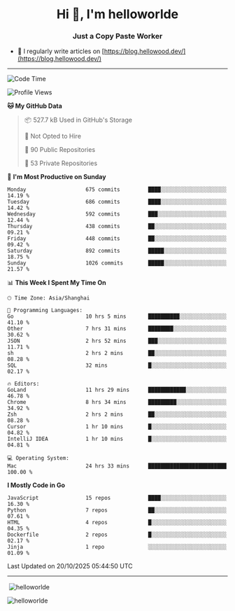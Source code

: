 <h1 align="center">Hi 👋, I'm helloworlde</h1>
<h3 align="center">Just a Copy Paste Worker</h3>

- 📝 I regularly write articles on [https://blog.hellowood.dev/](https://blog.hellowood.dev/)

<hr>


<!--START_SECTION:waka-->
![Code Time](http://img.shields.io/badge/Code%20Time-12%2C735%20hrs%2024%20mins-blue)

![Profile Views](http://img.shields.io/badge/Profile%20Views-0-blue)

**🐱 My GitHub Data** 

> 📦 527.7 kB Used in GitHub's Storage 
 > 
> 🚫 Not Opted to Hire
 > 
> 📜 90 Public Repositories 
 > 
> 🔑 53 Private Repositories 
 > 
📅 **I'm Most Productive on Sunday** 

```text
Monday                   675 commits         ████░░░░░░░░░░░░░░░░░░░░░   14.19 % 
Tuesday                  686 commits         ████░░░░░░░░░░░░░░░░░░░░░   14.42 % 
Wednesday                592 commits         ███░░░░░░░░░░░░░░░░░░░░░░   12.44 % 
Thursday                 438 commits         ██░░░░░░░░░░░░░░░░░░░░░░░   09.21 % 
Friday                   448 commits         ██░░░░░░░░░░░░░░░░░░░░░░░   09.42 % 
Saturday                 892 commits         █████░░░░░░░░░░░░░░░░░░░░   18.75 % 
Sunday                   1026 commits        █████░░░░░░░░░░░░░░░░░░░░   21.57 % 
```


📊 **This Week I Spent My Time On** 

```text
🕑︎ Time Zone: Asia/Shanghai

💬 Programming Languages: 
Go                       10 hrs 5 mins       ██████████░░░░░░░░░░░░░░░   41.10 % 
Other                    7 hrs 31 mins       ████████░░░░░░░░░░░░░░░░░   30.62 % 
JSON                     2 hrs 52 mins       ███░░░░░░░░░░░░░░░░░░░░░░   11.71 % 
sh                       2 hrs 2 mins        ██░░░░░░░░░░░░░░░░░░░░░░░   08.28 % 
SQL                      32 mins             █░░░░░░░░░░░░░░░░░░░░░░░░   02.17 % 

🔥 Editors: 
GoLand                   11 hrs 29 mins      ████████████░░░░░░░░░░░░░   46.78 % 
Chrome                   8 hrs 34 mins       █████████░░░░░░░░░░░░░░░░   34.92 % 
Zsh                      2 hrs 2 mins        ██░░░░░░░░░░░░░░░░░░░░░░░   08.28 % 
Cursor                   1 hr 10 mins        █░░░░░░░░░░░░░░░░░░░░░░░░   04.82 % 
IntelliJ IDEA            1 hr 10 mins        █░░░░░░░░░░░░░░░░░░░░░░░░   04.81 % 

💻 Operating System: 
Mac                      24 hrs 33 mins      █████████████████████████   100.00 % 
```

**I Mostly Code in Go** 

```text
JavaScript               15 repos            ████░░░░░░░░░░░░░░░░░░░░░   16.30 % 
Python                   7 repos             ██░░░░░░░░░░░░░░░░░░░░░░░   07.61 % 
HTML                     4 repos             █░░░░░░░░░░░░░░░░░░░░░░░░   04.35 % 
Dockerfile               2 repos             █░░░░░░░░░░░░░░░░░░░░░░░░   02.17 % 
Jinja                    1 repo              ░░░░░░░░░░░░░░░░░░░░░░░░░   01.09 % 
```




 Last Updated on 20/10/2025 05:44:50 UTC
<!--END_SECTION:waka-->

<hr>
<p>
  &nbsp;<img align="center" src="https://github-readme-stats.vercel.app/api?username=helloworlde&show_icons=true&locale=en" alt="helloworlde" />
</p>

<p>
  <img align="center" src="https://github-readme-streak-stats.herokuapp.com/?user=helloworlde&" alt="helloworlde" />
</p>
